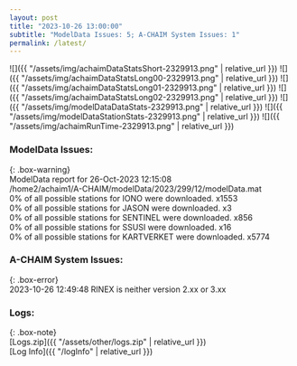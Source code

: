 ```yaml
---
layout: post
title: "2023-10-26 13:00:00"
subtitle: "ModelData Issues: 5; A-CHAIM System Issues: 1"
permalink: /latest/
---
```


![]({{ "/assets/img/achaimDataStatsShort-2329913.png" | relative_url }})
![]({{ "/assets/img/achaimDataStatsLong00-2329913.png" | relative_url }})
![]({{ "/assets/img/achaimDataStatsLong01-2329913.png" | relative_url }})
![]({{ "/assets/img/achaimDataStatsLong02-2329913.png" | relative_url }})
![]({{ "/assets/img/modelDataDataStats-2329913.png" | relative_url }})
![]({{ "/assets/img/modelDataStationStats-2329913.png" | relative_url }})
![]({{ "/assets/img/achaimRunTime-2329913.png" | relative_url }})


### ModelData Issues:  
  
{: .box-warning}  
 ModelData report for 26-Oct-2023 12:15:08   
 /home2/achaim1/A-CHAIM/modelData/2023/299/12/modelData.mat   
 0% of all possible stations for IONO were downloaded. x1553   
 0% of all possible stations for JASON were downloaded. x3   
 0% of all possible stations for SENTINEL were downloaded. x856   
 0% of all possible stations for SSUSI were downloaded. x16   
 0% of all possible stations for KARTVERKET were downloaded. x5774   
  
### A-CHAIM System Issues:  
  
{: .box-error}  
2023-10-26 12:49:48 RINEX is neither version 2.xx or 3.xx  

### Logs:  
  
{: .box-note}  
[Logs.zip]({{ "/assets/other/logs.zip" | relative_url }})  
[Log Info]({{ "/logInfo" | relative_url }})  
